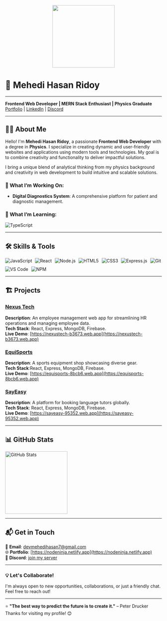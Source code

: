 <div align="center">
  <img height="200" src="https://i.ibb.co.com/jbV2RD7/Purple-Modern-Geometric-Graphic-Designer-Linked-In-Banner.png"  />
</div>

# 👋 Mehedi Hasan Ridoy

---
 
**Frontend Web Developer | MERN Stack Enthusiast | Physics Graduate**  
[Portfolio](https://nodeninja.netlify.app) | [LinkedIn](www.linkedin.com/in/dev-mehedi-hasan-ridoy) | [Discord](https://discord.com/invite/your-server)  

---

## 👩‍💻 About Me  

Hello! I'm **Mehedi Hasan Ridoy**, a passionate **Frontend Web Developer** with a degree in **Physics**. I specialize in creating dynamic and user-friendly websites and applications using modern tools and technologies. My goal is to combine creativity and functionality to deliver impactful solutions.  

I bring a unique blend of analytical thinking from my physics background and creativity in web development to build intuitive and scalable solutions.  

### 🚀 What I’m Working On:
- **Digital Diagnostics System**: A comprehensive platform for patient and diagnostic management.  

### 🌱 What I’m Learning:
<div align="left" style="display: flex; flex-wrap: wrap; gap: 10px;">
  <img src="https://img.shields.io/badge/TypeScript-007ACC?style=for-the-badge&logo=typescript&logoColor=white" alt="TypeScript" />
</div>  

---

## 🛠️ Skills & Tools  

<div align="left" style="display: flex; flex-wrap: wrap; gap: 10px;">
  <img src="https://img.shields.io/badge/JavaScript-F7DF1E?style=for-the-badge&logo=javascript&logoColor=black" alt="JavaScript" />
  <img src="https://img.shields.io/badge/React-20232A?style=for-the-badge&logo=react&logoColor=61DAFB" alt="React" />
  <img src="https://img.shields.io/badge/Node.js-339933?style=for-the-badge&logo=nodedotjs&logoColor=white" alt="Node.js" />
  <img src="https://img.shields.io/badge/HTML5-E34F26?style=for-the-badge&logo=html5&logoColor=white" alt="HTML5" />
  <img src="https://img.shields.io/badge/CSS3-1572B6?style=for-the-badge&logo=css3&logoColor=white" alt="CSS3" />
  <img src="https://img.shields.io/badge/Express.js-000000?style=for-the-badge&logo=express&logoColor=white" alt="Express.js" />
  <img src="https://img.shields.io/badge/Git-F05032?style=for-the-badge&logo=git&logoColor=white" alt="Git" />
  <img src="https://img.shields.io/badge/VS%20Code-0078D4?style=for-the-badge&logo=visual-studio-code&logoColor=white" alt="VS Code" />
  <img src="https://img.shields.io/badge/NPM-CB3837?style=for-the-badge&logo=npm&logoColor=white" alt="NPM" />
</div>

---

## 🏗️ Projects  

### [Nexus Tech](https://github.com/nodeNINJAr/nexus-tech-client)  
**Description**: An employee management web app for streamlining HR operations and managing employee data.  
**Tech Stack**: React, Express, MongoDB, Firebase.    
**Live Demo**: [https://nexustech-b3673.web.app](https://nexustech-b3673.web.app)

### [EquiSports](https://github.com/nodeNINJAr/equiSports-client)  
**Description**: A sports equipment shop showcasing diverse gear.  
**Tech Stack**:React, Express, MongoDB, Firebase.  
**Live Demo**: [https://equisports-8bcb6.web.app](https://equisports-8bcb6.web.app)  

### [SayEasy](https://github.com/nodeNINJAr/sayEasy-client)  
**Description**: A platform for booking language tutors globally.  
**Tech Stack**: React, Express, MongoDB, Firebase.    
**Live Demo**: [https://sayeasy-95352.web.app](https://sayeasy-95352.web.app)  

---

## 📊 GitHub Stats  

<div align="left">
  <img src="https://github-readme-stats.vercel.app/api?username=nodeNINJAr&show_icons=true&theme=github"&include_all_commits=true&count_private=true&disable_animations=false alt="GitHub Stats"  height="200" />
<!--   <img src="https://github-readme-stats.vercel.app/api/top-langs?username=nodeNINJAr&locale=en&layout=compact&card_width=300&langs_count=5&theme=github&hide_border=false" height="200" alt="Languages Graph" /> -->
</div>

---

## 📬 Get in Touch  

📧 **Email**: devmehedihasan7@gmail.com  
🌐 **Portfolio**: [https://nodeninja.netlify.app](https://nodeninja.netlify.app)  
💬 **Discord**: [join my server](https://discord.com/invite/your-server)  

---

### 💡 Let's Collaborate!  
I'm always open to new opportunities, collaborations, or just a friendly chat. Feel free to reach out!  

---

⭐ **"The best way to predict the future is to create it."** – Peter Drucker  
Thanks for visiting my profile! 😊  

